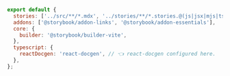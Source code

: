 ```js filename=".storybook/main.js|ts" renderer="common" language="js"
export default {
  stories: ['../src/**/*.mdx', '../stories/**/*.stories.@(js|jsx|mjs|ts|tsx)'],
  addons: ['@storybook/addon-links', '@storybook/addon-essentials'],
  core: {
    builder: '@storybook/builder-vite',
  },
  typescript: {
    reactDocgen: 'react-docgen', // 👈 react-docgen configured here.
  },
};
```

